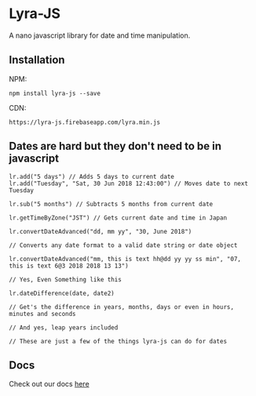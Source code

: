 # Lyra-JS

A nano javascript library for date and time manipulation.

## Installation

NPM:

    npm install lyra-js --save

CDN:

    https://lyra-js.firebaseapp.com/lyra.min.js

## Dates are hard but they don't need to be in javascript

    lr.add("5 days") // Adds 5 days to current date
    lr.add("Tuesday", "Sat, 30 Jun 2018 12:43:00") // Moves date to next Tuesday

    lr.sub("5 months") // Subtracts 5 months from current date

    lr.getTimeByZone("JST") // Gets current date and time in Japan

    lr.convertDateAdvanced("dd, mm yy", "30, June 2018")

    // Converts any date format to a valid date string or date object

    lr.convertDateAdvanced("mm, this is text hh@dd yy yy ss min", "07, this is text 6@3 2018 2018 13 13")

    // Yes, Even Something like this

    lr.dateDifference(date, date2)

    // Get's the difference in years, months, days or even in hours, minutes and seconds

    // And yes, leap years included

    // These are just a few of the things lyra-js can do for dates

## Docs

Check out our docs [here](https://lyra.js.org/docs)
